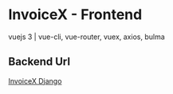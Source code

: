 # InvoiceX - Frontend
vuejs 3 | vue-cli, vue-router, vuex, axios, bulma

## Backend Url
[InvoiceX Django](https://github.com/kripikroli/invoicex_django)

